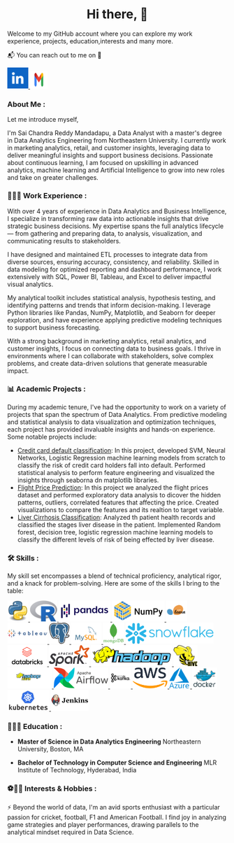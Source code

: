 ###   <h1 align="center">Hi there, 👋</h1>

Welcome to my GitHub account where you can explore my work experience, projects, education,interests and many more.

📬 You can reach out to me on 📩

<div>
  
<a href="https://www.linkedin.com/in/sai-chandra-reddy-mandadapu/" target="blank">
<img src="https://github.com/saichandureddy/saichandureddy/blob/main/images/linkedin2.png" style="height: 3rem"/>
</a>

<a href="mailto:msaichandrareddy16@gmail.com">
  <img src="https://github.com/saichandureddy/saichandureddy/blob/main/images/gmail.png" width="40" height="40">
</a>

</div>

### About Me :

Let me introduce myself,

I'm Sai Chandra Reddy Mandadapu, a Data Analyst with a master's degree in Data Analytics Engineering from Northeastern University. I currently work in marketing analytics, retail, and customer insights, leveraging data to deliver meaningful insights and support business decisions. Passionate about continuous learning, I am focused on upskilling in advanced analytics, machine learning and Artificial Intelligence to grow into new roles and take on greater challenges.

### 👨🏻‍💻 Work Experience :

With over 4 years of experience in Data Analytics and Business Intelligence, I specialize in transforming raw data into actionable insights that drive strategic business decisions. My expertise spans the full analytics lifecycle — from gathering and preparing data, to analysis, visualization, and communicating results to stakeholders.

I have designed and maintained ETL processes to integrate data from diverse sources, ensuring accuracy, consistency, and reliability. Skilled in data modeling for optimized reporting and dashboard performance, I work extensively with SQL, Power BI, Tableau, and Excel to deliver impactful visual analytics.

My analytical toolkit includes statistical analysis, hypothesis testing, and identifying patterns and trends that inform decision-making. I leverage Python libraries like Pandas, NumPy, Matplotlib, and Seaborn for deeper exploration, and have experience applying predictive modeling techniques to support business forecasting.

With a strong background in marketing analytics, retail analytics, and customer insights, I focus on connecting data to business goals. I thrive in environments where I can collaborate with stakeholders, solve complex problems, and create data-driven solutions that generate measurable impact.


### 📊 Academic Projects :

During my academic tenure, I've had the opportunity to work on a variety of projects that span the spectrum of Data Analytics. From predictive modeling and statistical analysis to data visualization and optimization techniques, each project has provided invaluable insights and hands-on experience. Some notable projects include:

- [Credit card default classification](https://github.com/saichandureddy/Credit-Card-Default-Classification): In this project, developed SVM, Neural Networks, Logistic Regression machine learning models from scratch to classify the risk of credit card holders fall into default. Performed statistical analysis to perform feature engineering and visualized the insights through seaborna dn matplotlib libraries.
- [Flight Price Prediction](https://github.com/saichandureddy/Flight-Price-Prediction): In this project we analyzed the flight prices dataset and performed exploratory data analysis to dicover the hidden patterns, outliers, correlated features that affecting the price. Created visualizations to compare the features and its realtion to target variable.
- [Liver Cirrhosis Classification](https://github.com/saichandureddy/Liver-Cirrhosis-Classification): Analyzed th patient health records and classified the stages liver disease in the patient. Implemented Random forest, decision tree, logistic regression machine learning models to classify the different levels of risk of being effected by liver disease.

### 🛠️ Skills :

My skill set encompasses a blend of technical proficiency, analytical rigor, and a knack for problem-solving. Here are some of the skills I bring to the table:

<a href="https://www.python.org/" target="_blank">
<img src="https://github.com/saichandureddy/saichandureddy/blob/main/images/Python.jpg" style="height: 3rem"/>
</a>

<a href="https://www.r-project.org/about.html" target="blank">
<img src="https://github.com/saichandureddy/saichandureddy/blob/main/images/R.jpg" style="height: 3rem"/>
</a>

<a href="https://pandas.pydata.org/" target="blank">
<img src="https://github.com/saichandureddy/saichandureddy/blob/main/images/pandas.png" style="height: 3rem"/>
</a>

<a href="https://numpy.org/" target="blank">
<img src="https://github.com/saichandureddy/saichandureddy/blob/main/images/numpy.png" style="height: 3rem"/>
</a>

<a href="https://scikit-learn.org/stable/" target="blank">
<img src="https://github.com/saichandureddy/saichandureddy/blob/main/images/scikit%20learn.png" style="height: 3rem"/>
</a>

<a href="https://www.tableau.com/" target="blank">
<img src="https://github.com/saichandureddy/saichandureddy/blob/main/images/tableau.png" style="height: 3rem"/>
</a>

<a href="https://www.postgresql.org/" target="blank">
<img src="https://github.com/saichandureddy/saichandureddy/blob/main/images/postgresql.png" style="height: 3rem"/>
</a>

<a href="https://www.mysql.com/" target="blank">
<img src="https://github.com/saichandureddy/saichandureddy/blob/main/images/mysql.png" style="height: 3rem"/>
</a>

<a href="https://www.mongodb.com/" target="blank">
<img src="https://github.com/saichandureddy/saichandureddy/blob/main/images/mongodb.png" style="height: 3rem"/>
</a>

<a href="https://www.snowflake.com/en/" target="blank">
<img src="https://github.com/saichandureddy/saichandureddy/blob/main/images/snowflake.png" style="height: 3rem"/>
</a>

<a href="https://www.databricks.com/" target="blank">
<img src="https://github.com/saichandureddy/saichandureddy/blob/main/images/databricks.png" style="height: 3rem"/>
</a>

<a href="https://spark.apache.org/" target="blank">
<img src="https://github.com/saichandureddy/saichandureddy/blob/main/images/spark.png" style="height: 3rem"/>
</a>

<a href="https://hadoop.apache.org/" target="blank">
<img src="https://github.com/saichandureddy/saichandureddy/blob/main/images/hadoop.png" style="height: 3rem"/>
</a>

<a href="https://hive.apache.org/" target="blank">
<img src="https://github.com/saichandureddy/saichandureddy/blob/main/images/hive.png" style="height: 3rem"/>
</a>

<a href="https://hadoop.apache.org/docs/r1.2.1/hdfs_design.html" target="blank">
<img src="https://github.com/saichandureddy/saichandureddy/blob/main/images/hdfs.jpg" style="height: 3rem"/>
</a>

<a href="https://airflow.apache.org/" target="blank">
<img src="https://github.com/saichandureddy/saichandureddy/blob/main/images/airflow.png" style="height: 3rem"/>
</a>

<a href="https://kafka.apache.org/" target="blank">
<img src="https://github.com/saichandureddy/saichandureddy/blob/main/images/kafka.png" style="height: 3rem"/>
</a>

<a href="https://aws.amazon.com/" target="blank">
<img src="https://github.com/saichandureddy/saichandureddy/blob/main/images/aws.png" style="height: 3rem"/>
</a>

<a href="https://azure.microsoft.com/en-us" target="blank">
<img src="https://github.com/saichandureddy/saichandureddy/blob/main/images/azure.png" style="height: 3rem"/>
</a>

<a href="https://www.docker.com/" target="blank">
<img src="https://github.com/saichandureddy/saichandureddy/blob/main/images/docker.png" style="height: 3rem"/>
</a>

<a href="https://kubernetes.io/" target="blank">
<img src="https://github.com/saichandureddy/saichandureddy/blob/main/images/kubernetes.png" style="height: 3rem"/>
</a>

<a href="https://www.jenkins.io/" target="blank">
<img src="https://github.com/saichandureddy/saichandureddy/blob/main/images/jenkins.png" style="height: 3rem"/>
</a>

### 👨🏻‍🎓 Education :

- **Master of Science in Data Analytics Engineering**
  Northeastern University, Boston, MA

- **Bachelor of Technology in Computer Science and Engineering**
  MLR Institute of Technology, Hyderabad, India

### ⚽🏏🏈 Interests & Hobbies :

⚡ Beyond the world of data, I'm an avid sports enthusiast with a particular passion for cricket, football, F1 and American Football. I find joy in analyzing game strategies and player performances, drawing parallels to the analytical mindset required in Data Science.

<!--
**saichandureddy/saichandureddy** is a ✨ _special_ ✨ repository because its `README.md` (this file) appears on your GitHub profile.

Here are some ideas to get you started:

- 🔭 I’m currently working on ...
- 🌱 I’m currently learning ...
- 👯 I’m looking to collaborate on ...
- 🤔 I’m looking for help with ...
- 💬 Ask me about ...
- 📫 How to reach me: ...
- 😄 Pronouns: ...
- ⚡ Fun fact: ...
-->
